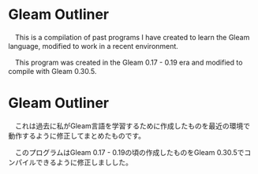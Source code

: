 # Gleam Outliner

　This is a compilation of past programs I have created to learn the Gleam language, modified to work in a recent environment.

　This program was created in the Gleam 0.17 - 0.19 era and modified to compile with Gleam 0.30.5.


# Gleam Outliner

　これは過去に私がGleam言語を学習するために作成したものを最近の環境で動作するように修正してまとめたものです。

　このプログラムはGleam 0.17 - 0.19の頃の作成したものをGleam 0.30.5でコンパイルできるように修正しましした。
